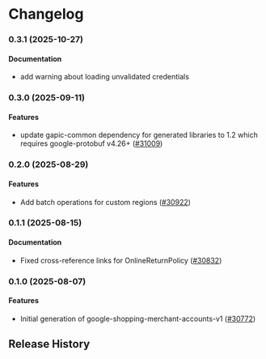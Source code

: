 # Changelog

### 0.3.1 (2025-10-27)

#### Documentation

* add warning about loading unvalidated credentials 

### 0.3.0 (2025-09-11)

#### Features

* update gapic-common dependency for generated libraries to 1.2 which requires google-protobuf v4.26+ ([#31009](https://github.com/googleapis/google-cloud-ruby/issues/31009)) 

### 0.2.0 (2025-08-29)

#### Features

* Add batch operations for custom regions ([#30922](https://github.com/googleapis/google-cloud-ruby/issues/30922)) 

### 0.1.1 (2025-08-15)

#### Documentation

* Fixed cross-reference links for OnlineReturnPolicy ([#30832](https://github.com/googleapis/google-cloud-ruby/issues/30832)) 

### 0.1.0 (2025-08-07)

#### Features

* Initial generation of google-shopping-merchant-accounts-v1 ([#30772](https://github.com/googleapis/google-cloud-ruby/issues/30772)) 

## Release History
